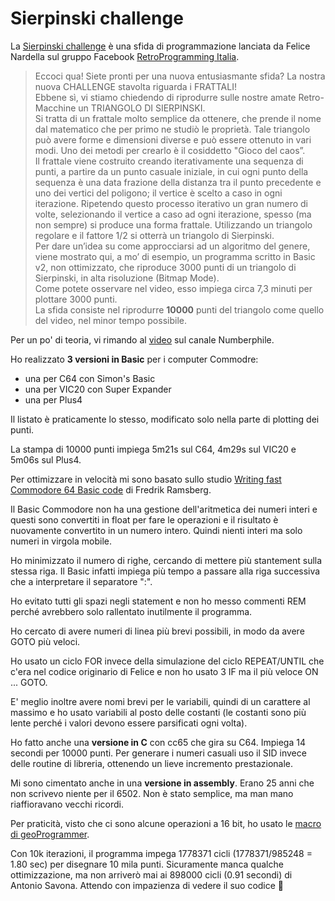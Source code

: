 # Sierpinski challenge

La [Sierpinski challenge](https://www.facebook.com/groups/retroprogramming/posts/879754189371504) è una sfida di programmazione lanciata da Felice Nardella sul gruppo Facebook [RetroProgramming Italia](https://www.facebook.com/groups/retroprogramming/).

> Eccoci qua! Siete pronti per una nuova entusiasmante sfida? La nostra nuova CHALLENGE stavolta riguarda i FRATTALI!  
> Ebbene sì, vi stiamo chiedendo di riprodurre sulle nostre amate Retro-Macchine un TRIANGOLO DI SIERPINSKI.  
> Si tratta di un frattale molto semplice da ottenere, che prende il nome dal matematico che per primo ne studiò le proprietà. Tale triangolo può avere forme e dimensioni diverse e può essere ottenuto in vari modi. Uno dei metodi per crearlo è il cosiddetto "Gioco del caos”.  
> Il frattale viene costruito creando iterativamente una sequenza di punti, a partire da un punto casuale iniziale, in cui ogni punto della sequenza è una data frazione della distanza tra il punto precedente e uno dei vertici del poligono; il vertice è scelto a caso in ogni iterazione. Ripetendo questo processo iterativo un gran numero di volte, selezionando il vertice a caso ad ogni iterazione, spesso (ma non sempre) si produce una forma frattale. Utilizzando un triangolo regolare e il fattore 1/2 si otterrà un triangolo di Sierpinski.  
> Per dare un’idea su come approcciarsi ad un algoritmo del genere, viene mostrato qui, a mo’ di esempio, un programma scritto in Basic v2, non ottimizzato, che riproduce 3000 punti di un triangolo di Sierpinski, in alta risoluzione (Bitmap Mode).  
> Come potete osservare nel video, esso impiega circa 7,3 minuti per plottare 3000 punti.  
> La sfida consiste nel riprodurre **10000** punti del triangolo come quello del video, nel minor tempo possibile.

Per un po' di teoria, vi rimando al [video](https://www.youtube.com/watch?v=kbKtFN71Lfs) sul canale Numberphile.

Ho realizzato **3 versioni in Basic** per i computer Commodre:
- una per C64 con Simon's Basic
- una per VIC20 con Super Expander
- una per Plus4

Il listato è praticamente lo stesso, modificato solo nella parte di plotting dei punti.

La stampa di 10000 punti impiega 5m21s sul C64, 4m29s sul VIC20 e 5m06s sul Plus4.

Per ottimizzare in velocità mi sono basato sullo studio [Writing fast Commodore 64 Basic code](http://microheaven.com/FastC64Basic/index.html) di Fredrik Ramsberg.

Il Basic Commodore non ha una gestione dell'aritmetica dei numeri interi e questi sono convertiti in float per fare le operazioni e il risultato è nuovamente convertito in un numero intero. Quindi nienti interi ma solo numeri in virgola mobile.

Ho minimizzato il numero di righe, cercando di mettere più stantement sulla stessa riga. Il Basic infatti impiega più tempo a passare alla riga successiva che a interpretare il separatore ":". 

Ho evitato tutti gli spazi negli statement e non ho messo commenti REM perché avrebbero solo rallentato inutilmente il programma.

Ho cercato di avere numeri di linea più brevi possibili, in modo da avere GOTO più veloci.

Ho usato un ciclo FOR invece della simulazione del ciclo REPEAT/UNTIL che c'era nel codice originario di Felice e non ho usato 3 IF ma il più veloce ON ... GOTO.

E' meglio inoltre avere nomi brevi per le variabili, quindi di un carattere al massimo e ho usato variabili al posto delle costanti (le costanti sono più lente perché i valori devono essere parsificati ogni volta).

Ho fatto anche una **versione in C** con cc65 che gira su C64. Impiega 14 secondi per 10000 punti. Per generare i numeri casuali uso il SID invece delle routine di libreria, ottenendo un lieve incremento prestazionale.

Mi sono cimentato anche in una **versione in assembly**. Erano 25 anni che non scrivevo niente per il 6502. Non è stato semplice, ma man mano riaffioravano vecchi ricordi. 

Per praticità, visto che ci sono alcune operazioni a 16 bit, ho usato le [macro di geoProgrammer](https://thornton2.com/programming/geos/geoprogrammer-macros.html).

Con 10k iterazioni, il programma impega 1778371 cicli (1778371/985248 = 1.80 sec) per disegnare 10 mila punti. Sicuramente manca qualche ottimizzazione, ma non arriverò mai ai 898000 cicli (0.91 secondi) di Antonio Savona. Attendo con impazienza di vedere il suo codice 🙂



